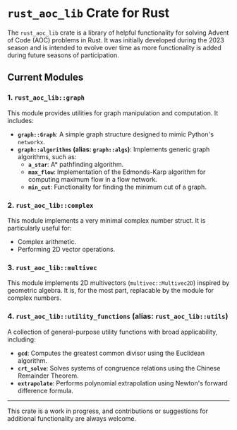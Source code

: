 # `rust_aoc_lib` Crate for Rust

The `rust_aoc_lib` crate is a library of helpful functionality for solving Advent of Code (AOC) problems in Rust. It was initially developed during the 2023 season and is intended to evolve over time as more functionality is added during future seasons of participation.

## Current Modules

### 1. `rust_aoc_lib::graph`

This module provides utilities for graph manipulation and computation. It includes:

- **`graph::Graph`**: A simple graph structure designed to mimic Python's `networkx`.
- **`graph::algorithms` (alias: `graph::algs`)**: Implements generic graph algorithms, such as:
  - **`a_star`**: A* pathfinding algorithm.
  - **`max_flow`**: Implementation of the Edmonds-Karp algorithm for computing maximum flow in a flow network.
  - **`min_cut`**: Functionality for finding the minimum cut of a graph.

### 2. `rust_aoc_lib::complex`

This module implements a very minimal complex number struct. It is particularly useful for:
- Complex arithmetic.
- Performing 2D vector operations.

### 3. `rust_aoc_lib::multivec`

This module implements 2D multivectors (`multivec::Multivec2D`) inspired by geometric algebra. It is, for the most part, replacable by the module for complex numbers.

### 4. `rust_aoc_lib::utility_functions` (alias: `rust_aoc_lib::utils`)

A collection of general-purpose utility functions with broad applicability, including:
- **`gcd`**: Computes the greatest common divisor using the Euclidean algorithm.
- **`crt_solve`**: Solves systems of congruence relations using the Chinese Remainder Theorem.
- **`extrapolate`**: Performs polynomial extrapolation using Newton's forward difference formula.

---

This crate is a work in progress, and contributions or suggestions for additional functionality are always welcome.
